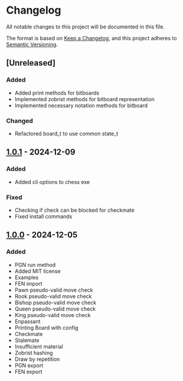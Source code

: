 # Changelog

All notable changes to this project will be documented in this file.

The format is based on [Keep a Changelog](https://keepachangelog.com/en/1.1.0/), and this project adheres to [Semantic Versioning](https://semver.org/spec/v2.0.0.html).


## [Unreleased]

### Added

- Added print methods for bitboards
- Implemented zobrist methods for bitboard representation
- Implemented necessary notation methods for bitboard

### Changed

- Refactored board_t to use common state_t


## [1.0.1] - 2024-12-09 

### Added

- Added cli options to chess exe

### Fixed

- Checking if check can be blocked for checkmate
- Fixed install commands


## [1.0.0] - 2024-12-05 

### Added

- PGN run method
- Added MIT license
- Examples
- FEN import
- Pawn pseudo-valid move check
- Rook pseudo-valid move check
- Bishop pseudo-valid move check
- Queen pseudo-valid move check
- King pseudo-valid move check
- Enpassant
- Printing Board with config
- Checkmate
- Stalemate
- Insufficient material
- Zobrist hashing
- Draw by repetition
- PGN export
- FEN export


[1.0.0]: https://github.com/KDesp73/chezz/releases/tag/v1.0.0
[1.0.1]: https://github.com/KDesp73/chezz/releases/tag/v1.0.1

